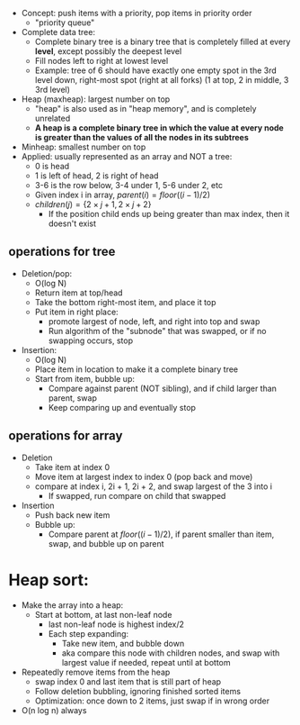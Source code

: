 - Concept: push items with a priority, pop items in priority order
	- "priority queue"
- Complete data tree:
	- Complete binary tree is a binary tree that is completely filled at every **level**, except possibly the deepest level
	- Fill nodes left to right at lowest level
	- Example: tree of 6 should have exactly one empty spot in the 3rd level down, right-most spot (right at all forks) (1 at top, 2 in middle, 3 3rd level)
- Heap (maxheap): largest number on top
	- "heap" is also used as in "heap memory", and is completely unrelated
	- **A heap is a complete binary tree in which the value at every node is greater than the values of all the nodes in its subtrees**
- Minheap: smallest number on top
- Applied: usually represented as an array and NOT a tree:
	- 0 is head
	- 1 is left of head, 2 is right of head
	- 3-6 is the row below, 3-4 under 1, 5-6 under 2, etc
	- Given index i in array, $parent(i) = floor((i - 1)/ 2)$
	- $children(j) = \{2 \times j + 1,2 \times j + 2\}$
		- If the position child ends up being greater than max index, then it doesn't exist
## operations for tree
- Deletion/pop:
	- O(log N)
	- Return item at top/head
	- Take the bottom right-most item, and place it top
	- Put item in right place:
		- promote largest of node, left, and right into top and swap
		- Run algorithm of the "subnode" that was swapped, or if no swapping occurs, stop
- Insertion:
	- O(log N)
	- Place item in location to make it a complete binary tree
	- Start from item, bubble up:
		- Compare against parent (NOT sibling), and if child larger than parent, swap
		- Keep comparing up and eventually stop
## operations for array
- Deletion
	- Take item at index 0
	- Move item at largest index to index 0 (pop back and move)
	- compare at index i, 2i + 1, 2i + 2, and swap largest of the 3 into i
		- If swapped, run compare on child that swapped
- Insertion
	- Push back new item
	- Bubble up:
		- Compare parent at $floor( (i - 1) / 2)$, if parent smaller than item, swap, and bubble up on parent
# Heap sort:
- Make the array into a heap:
	- Start at bottom, at last non-leaf node
		- last non-leaf node is highest index/2
		- Each step expanding:
			- Take new item, and bubble down
			- aka compare this node with children nodes, and swap with largest value if needed, repeat until at bottom
- Repeatedly remove items from the heap
	- swap index 0 and last item that is still part of heap
	- Follow deletion bubbling, ignoring finished sorted items
	- Optimization: once down to 2 items, just swap if in wrong order
- O(n log n) always